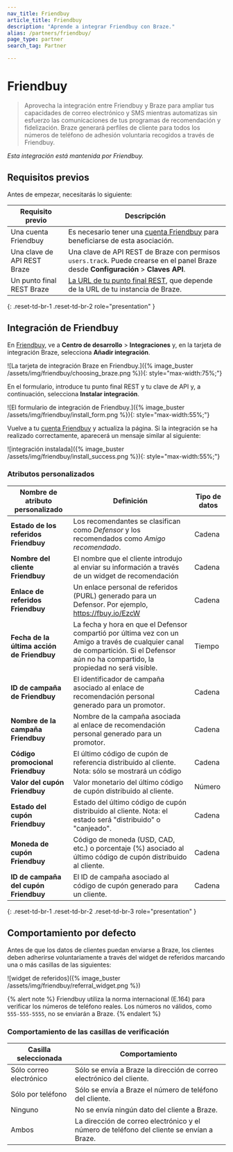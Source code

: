 ```yaml
---
nav_title: Friendbuy
article_title: Friendbuy
description: "Aprende a integrar Friendbuy con Braze."
alias: /partners/friendbuy/
page_type: partner
search_tag: Partner

---
```


# Friendbuy

> Aprovecha la integración entre Friendbuy y Braze para ampliar tus capacidades de correo electrónico y SMS mientras automatizas sin esfuerzo las comunicaciones de tus programas de recomendación y fidelización. Braze generará perfiles de cliente para todos los números de teléfono de adhesión voluntaria recogidos a través de Friendbuy.

_Esta integración está mantenida por Friendbuy._

## Requisitos previos

Antes de empezar, necesitarás lo siguiente:

| Requisito previo          | Descripción                                                                                                                              |
|-----------------------|------------------------------------------------------------------------------------------------------------------------------------------|
| Una cuenta Friendbuy   | Es necesario tener una [cuenta Friendbuy](https://retailer.friendbuy.io/) para beneficiarse de esta asociación.                                                              |
| Una clave de API REST Braze  | Una clave de API REST de Braze con permisos `users.track`. Puede crearse en el panel Braze desde **Configuración** > **Claves API**.        |
| Un punto final REST Braze | [La URL de tu punto final REST]({{site.baseurl}}/developer_guide/rest_api/basics/#endpoints), que depende de la URL de tu instancia de Braze. |
{: .reset-td-br-1 .reset-td-br-2 role="presentation" }

## Integración de Friendbuy

En [Friendbuy](https://retailer.friendbuy.io/), ve a **Centro de desarrollo** > **Integraciones** y, en la tarjeta de integración Braze, selecciona **Añadir integración**.

![La tarjeta de integración Braze en Friendbuy.]({% image_buster /assets/img/friendbuy/choosing_braze.png %}){: style="max-width:75%;"}

En el formulario, introduce tu punto final REST y tu clave de API y, a continuación, selecciona **Instalar integración**.

![El formulario de integración de Friendbuy.]({% image_buster /assets/img/friendbuy/install_form.png %}){: style="max-width:55%;"}

Vuelve a tu [cuenta Friendbuy](https://retailer.friendbuy.io/) y actualiza la página. Si la integración se ha realizado correctamente, aparecerá un mensaje similar al siguiente:

![integración instalada]({% image_buster /assets/img/friendbuy/install_success.png %}){: style="max-width:55%;"}

### Atributos personalizados

| Nombre de atributo personalizado            | Definición                                                                                                                                         | Tipo de datos |
|----------------------------------|----------------------------------------------------------------------------------------------------------------------------------------------------|-----------|
| **Estado de los referidos Friendbuy**    | Los recomendantes se clasifican como *Defensor* y los recomendados como *Amigo recomendado*.                                                          | Cadena    |
| **Nombre del cliente Friendbuy**      | El nombre que el cliente introdujo al enviar su información a través de un widget de recomendación                                                                 | Cadena    |
| **Enlace de referidos Friendbuy**      | Un enlace personal de referidos (PURL) generado para un Defensor. Por ejemplo, https://fbuy.io/EzcW                                                       | Cadena    |
| **Fecha de la última acción de Friendbuy** | La fecha y hora en que el Defensor compartió por última vez con un Amigo a través de cualquier canal de compartición. Si el Defensor aún no ha compartido, la propiedad no será visible. | Tiempo      |
| **ID de campaña de Friendbuy**        | El identificador de campaña asociado al enlace de recomendación personal generado para un promotor.                                                               | Cadena    |
| **Nombre de la campaña Friendbuy**      | Nombre de la campaña asociada al enlace de recomendación personal generado para un promotor.                                                             | Cadena    |
| **Código promocional Friendbuy**        | El último código de cupón de referencia distribuido al cliente. Nota: sólo se mostrará un código                                            | Cadena    |
| **Valor del cupón Friendbuy**       | Valor monetario del último código de cupón distribuido al cliente.                                                                     | Número    |
| **Estado del cupón Friendbuy**      | Estado del último código de cupón distribuido al cliente. Nota: el estado será "distribuido" o "canjeado".                            | Cadena    |
| **Moneda de cupón Friendbuy**    | Código de moneda (USD, CAD, etc.) o porcentaje (%) asociado al último código de cupón distribuido al cliente.                             | Cadena    |
| **ID de campaña del cupón Friendbuy** | El ID de campaña asociado al código de cupón generado para un cliente.                                                                          | Cadena    |
{: .reset-td-br-1 .reset-td-br-2 .reset-td-br-3 role="presentation" }

## Comportamiento por defecto

Antes de que los datos de clientes puedan enviarse a Braze, los clientes deben adherirse voluntariamente a través del widget de referidos marcando una o más casillas de las siguientes:

![widget de referidos]({% image_buster /assets/img/friendbuy/referral_widget.png %})

{% alert note %}
Friendbuy utiliza la norma internacional (E.164) para verificar los números de teléfono reales. Los números no válidos, como `555-555-5555`, no se enviarán a Braze.
{% endalert %}

### Comportamiento de las casillas de verificación

| Casilla seleccionada | Comportamiento                                                        |
|-------------------|-----------------------------------------------------------------|
| Sólo correo electrónico        | Sólo se envía a Braze la dirección de correo electrónico del cliente.             |
| Sólo por teléfono        | Sólo se envía a Braze el número de teléfono del cliente.              |
| Ninguno           | No se envía ningún dato del cliente a Braze.                              |
| Ambos              | La dirección de correo electrónico y el número de teléfono del cliente se envían a Braze. |


